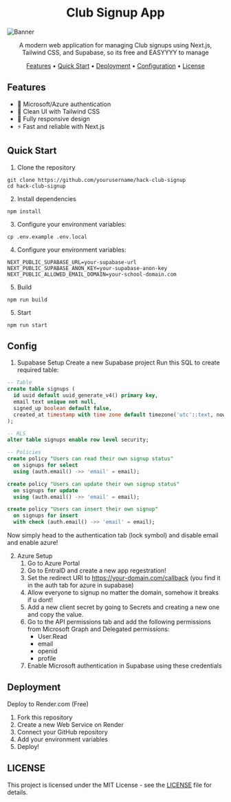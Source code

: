 <h1 align="center">Club Signup App</h1>

![Banner](https://picsum.photos/200/300)

<p align="center">
  A modern web application for managing Club signups using Next.js, Tailwind CSS, and Supabase, so its free and EASYYYY to manage
</p>

<p align="center">
  <a href="#features">Features</a> •
  <a href="#quick-start">Quick Start</a> •
  <a href="#deployment">Deployment</a> •
  <a href="#configuration">Configuration</a> •
  <a href="#license">License</a>
</p>

## Features

- 🔐 Microsoft/Azure authentication
- 🎨 Clean UI with Tailwind CSS
- 📱 Fully responsive design
- ⚡ Fast and reliable with Next.js

## Quick Start

1. Clone the repository
```shell
git clone https://github.com/yourusername/hack-club-signup
cd hack-club-signup
```

2. Install dependencies
```shell
npm install
```

3. Configure your environment variables:
```shell
cp .env.example .env.local
``` 

4. Configure your environment variables:
```shell
NEXT_PUBLIC_SUPABASE_URL=your-supabase-url
NEXT_PUBLIC_SUPABASE_ANON_KEY=your-supabase-anon-key
NEXT_PUBLIC_ALLOWED_EMAIL_DOMAIN=your-school-domain.com
```

5. Build
```shell
npm run build
``` 

5. Start
```shell
npm run start
``` 

## Config

1. Supabase Setup
      Create a new Supabase project
      Run this SQL to create required table:
      
```sql
-- Table
create table signups (
  id uuid default uuid_generate_v4() primary key,
  email text unique not null,
  signed_up boolean default false,
  created_at timestamp with time zone default timezone('utc'::text, now()) not null
);

-- RLS
alter table signups enable row level security;

-- Policies
create policy "Users can read their own signup status"
  on signups for select
  using (auth.email() ->> 'email' = email);

create policy "Users can update their own signup status"
  on signups for update
  using (auth.email() ->> 'email' = email);

create policy "Users can insert their own signup"
  on signups for insert
  with check (auth.email() ->> 'email' = email);
``` 
Now simply head to the authentication tab (lock symbol) and disable email and enable azure!

2. Azure Setup
      1. Go to Azure Portal
      2. Go to EntraID and create a new app regestration!
      3. Set the redirect URI to https://your-domain.com/callback  (you find it in the auth tab for azure in supabase)
      4. Allow everyone to signup no matter the domain, somehow it breaks if u dont!
      5. Add a new client secret by going to Secrets and creating a new one and copy the value.
      6. Go to the API permissions tab and add the following permissions from Microsoft Graph and Delegated permissions:
          - User.Read
          - email
          - openid
          - profile
      7. Enable Microsoft authentication in Supabase using these credentials


## Deployment
Deploy to Render.com (Free)
1. Fork this repository
2. Create a new Web Service on Render
3. Connect your GitHub repository
4. Add your environment variables
5. Deploy!

## LICENSE
This project is licensed under the MIT License - see the [LICENSE](LICENSE) file for details.